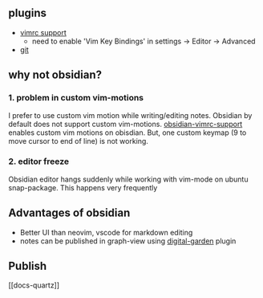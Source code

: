 ## plugins
- [vimrc support](https://github.com/esm7/obsidian-vimrc-support/)
	- need to enable 'Vim Key Bindings' in settings -> Editor -> Advanced
- [git](https://github.com/Vinzent03/obsidian-git)


## why not obsidian?

### 1. problem in custom vim-motions

I prefer to use custom vim motion while writing/editing notes.
Obsidian by default does not support custom vim-motions.
[obsidian-vimrc-support](https://github.com/esm7/obsidian-vimrc-support) enables custom vim motions on obisdian.
But, one custom keymap (9 to move cursor to end of line) is not working.

### 2. editor freeze

Obsidian editor hangs suddenly while working with vim-mode on ubuntu snap-package.
This happens very frequently

## Advantages of obsidian

- Better UI than neovim, vscode for markdown editing
- notes can be published in graph-view using [digital-garden](https://github.com/oleeskild/obsidian-digital-garden) plugin



## Publish
[[docs-quartz]]